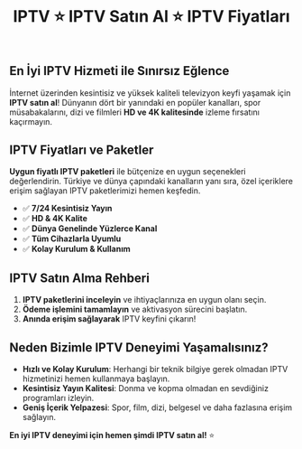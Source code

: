 <!DOCTYPE html>
<html lang="tr">
<head>
    <meta charset="UTF-8">
    <meta name="viewport" content="width=device-width, initial-scale=1.0">
    <meta name="description" content="IPTV satın alarak en iyi IPTV hizmetiyle kesintisiz televizyon keyfi yaşayın. Uygun fiyatlarla HD ve 4K yayınları izleyin.">
</head>
<body>
    <header>
        <h1>IPTV ⭐ IPTV Satın Al ⭐ IPTV Fiyatları</h1>
    </header>
    <section>
        <h2>En İyi IPTV Hizmeti ile Sınırsız Eğlence</h2>
        <p>İnternet üzerinden kesintisiz ve yüksek kaliteli televizyon keyfi yaşamak için <strong>IPTV satın al</strong>! Dünyanın dört bir yanındaki en popüler kanalları, spor müsabakalarını, dizi ve filmleri <strong>HD ve 4K kalitesinde</strong> izleme fırsatını kaçırmayın.</p>
    </section>
    <section>
        <h2>IPTV Fiyatları ve Paketler</h2>
        <p><strong>Uygun fiyatlı IPTV paketleri</strong> ile bütçenize en uygun seçenekleri değerlendirin. Türkiye ve dünya çapındaki kanalların yanı sıra, özel içeriklere erişim sağlayan IPTV paketlerimizi hemen keşfedin.</p>
        <ul>
            <li>✅ <strong>7/24 Kesintisiz Yayın</strong></li>
            <li>✅ <strong>HD & 4K Kalite</strong></li>
            <li>✅ <strong>Dünya Genelinde Yüzlerce Kanal</strong></li>
            <li>✅ <strong>Tüm Cihazlarla Uyumlu</strong></li>
            <li>✅ <strong>Kolay Kurulum & Kullanım</strong></li>
        </ul>
    </section>
    <section>
        <h2>IPTV Satın Alma Rehberi</h2>
        <ol>
            <li><strong>IPTV paketlerini inceleyin</strong> ve ihtiyaçlarınıza en uygun olanı seçin.</li>
            <li><strong>Ödeme işlemini tamamlayın</strong> ve aktivasyon sürecini başlatın.</li>
            <li><strong>Anında erişim sağlayarak</strong> IPTV keyfini çıkarın!</li>
        </ol>
    </section>
    <section>
        <h2>Neden Bizimle IPTV Deneyimi Yaşamalısınız?</h2>
        <ul>
            <li><strong>Hızlı ve Kolay Kurulum</strong>: Herhangi bir teknik bilgiye gerek olmadan IPTV hizmetinizi hemen kullanmaya başlayın.</li>
            <li><strong>Kesintisiz Yayın Kalitesi</strong>: Donma ve kopma olmadan en sevdiğiniz programları izleyin.</li>
            <li><strong>Geniş İçerik Yelpazesi</strong>: Spor, film, dizi, belgesel ve daha fazlasına erişim sağlayın.</li>
        </ul>
    </section>
    <footer>
        <p><strong>En iyi IPTV deneyimi için hemen şimdi IPTV satın al!</strong> ⭐</p>
    </footer>
</body>
</html>
